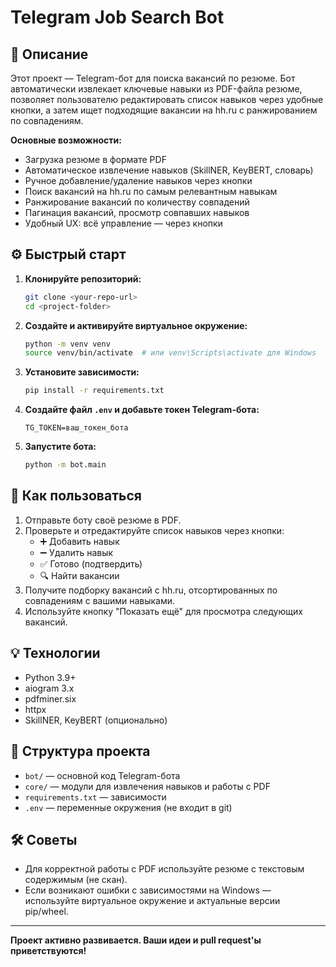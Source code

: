 # Telegram Job Search Bot

## 🚀 Описание

Этот проект — Telegram-бот для поиска вакансий по резюме. Бот автоматически извлекает ключевые навыки из PDF-файла резюме, позволяет пользователю редактировать список навыков через удобные кнопки, а затем ищет подходящие вакансии на hh.ru с ранжированием по совпадениям.

**Основные возможности:**
- Загрузка резюме в формате PDF
- Автоматическое извлечение навыков (SkillNER, KeyBERT, словарь)
- Ручное добавление/удаление навыков через кнопки
- Поиск вакансий на hh.ru по самым релевантным навыкам
- Ранжирование вакансий по количеству совпадений
- Пагинация вакансий, просмотр совпавших навыков
- Удобный UX: всё управление — через кнопки

## ⚙️ Быстрый старт

1. **Клонируйте репозиторий:**
   ```bash
   git clone <your-repo-url>
   cd <project-folder>
   ```
2. **Создайте и активируйте виртуальное окружение:**
   ```bash
   python -m venv venv
   source venv/bin/activate  # или venv\Scripts\activate для Windows
   ```
3. **Установите зависимости:**
   ```bash
   pip install -r requirements.txt
   ```
4. **Создайте файл `.env` и добавьте токен Telegram-бота:**
   ```env
   TG_TOKEN=ваш_токен_бота
   ```
5. **Запустите бота:**
   ```bash
   python -m bot.main
   ```

## 📝 Как пользоваться

1. Отправьте боту своё резюме в PDF.
2. Проверьте и отредактируйте список навыков через кнопки:
   - ➕ Добавить навык
   - ➖ Удалить навык
   - ✅ Готово (подтвердить)
   - 🔍 Найти вакансии
3. Получите подборку вакансий с hh.ru, отсортированных по совпадениям с вашими навыками.
4. Используйте кнопку "Показать ещё" для просмотра следующих вакансий.

## 💡 Технологии
- Python 3.9+
- aiogram 3.x
- pdfminer.six
- httpx
- SkillNER, KeyBERT (опционально)

## 📂 Структура проекта
- `bot/` — основной код Telegram-бота
- `core/` — модули для извлечения навыков и работы с PDF
- `requirements.txt` — зависимости
- `.env` — переменные окружения (не входит в git)

## 🛠️ Советы
- Для корректной работы с PDF используйте резюме с текстовым содержимым (не скан).
- Если возникают ошибки с зависимостями на Windows — используйте виртуальное окружение и актуальные версии pip/wheel.

---

**Проект активно развивается. Ваши идеи и pull request'ы приветствуются!** 
